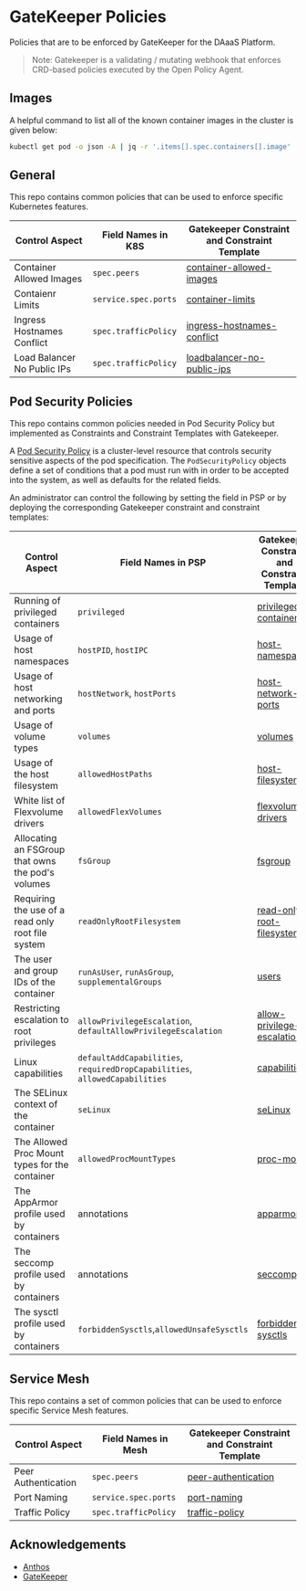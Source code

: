 # GateKeeper Policies

Policies that are to be enforced by GateKeeper for the DAaaS Platform.

> Note: Gatekeeper is a validating / mutating webhook that enforces CRD-based policies executed by the Open Policy Agent.

## Images

A helpful command to list all of the known container images in the cluster is given below:

```sh
kubectl get pod -o json -A | jq -r '.items[].spec.containers[].image' | sed -E 's/(.*):.*/\1/g' | sort -u
```

## General

This repo contains common policies that can be used to enforce specific Kubernetes features.

| Control Aspect              | Field Names in K8S   | Gatekeeper Constraint and Constraint Template                    |
|-----------------------------|----------------------|------------------------------------------------------------------|
| Container Allowed Images    | `spec.peers`         | [container-allowed-images](general/container-allowed-images)     |
| Contaienr Limits            | `service.spec.ports` | [container-limits](general/container-limits)                     |
| Ingress Hostnames Conflict  | `spec.trafficPolicy` | [ingress-hostnames-conflict](general/ingress-hostnames-conflict) |
| Load Balancer No Public IPs | `spec.trafficPolicy` | [loadbalancer-no-public-ips](general/loadbalancer-no-public-ips) |

## Pod Security Policies

This repo contains common policies needed in Pod Security Policy but implemented as Constraints and Constraint Templates with Gatekeeper.

A [Pod Security Policy](https://kubernetes.io/docs/concepts/policy/pod-security-policy/) is a cluster-level resource that controls security
sensitive aspects of the pod specification. The `PodSecurityPolicy` objects define a set of conditions that a pod must run with in order to be accepted into the system, as well as defaults for the related fields.

An administrator can control the following by setting the field in PSP or by deploying the corresponding Gatekeeper constraint and constraint templates:

| Control Aspect                                    | Field Names in PSP                                                          | Gatekeeper Constraint and Constraint Template                                |
|---------------------------------------------------|-----------------------------------------------------------------------------|------------------------------------------------------------------------------|
| Running of privileged containers                  | `privileged`                                                                | [privileged-containers](pod-security-policy/privileged-containers)           |
| Usage of host namespaces                          | `hostPID`, `hostIPC`                                                        | [host-namespaces](pod-security-policy/host-namespaces)                       |
| Usage of host networking and ports                | `hostNetwork`, `hostPorts`                                                  | [host-network-ports](pod-security-policy/host-network-ports)                 |
| Usage of volume types                             | `volumes`                                                                   | [volumes](pod-security-policy/volumes)                                       |
| Usage of the host filesystem                      | `allowedHostPaths`                                                          | [host-filesystem](pod-security-policy/host-filesystem)                       |
| White list of Flexvolume drivers                  | `allowedFlexVolumes`                                                        | [flexvolume-drivers](pod-security-policy/flexvolume-drivers)                 |
| Allocating an FSGroup that owns the pod's volumes | `fsGroup`                                                                   | [fsgroup](pod-security-policy/fsgroup)                                       |
| Requiring the use of a read only root file system | `readOnlyRootFilesystem`                                                    | [read-only-root-filesystem](pod-security-policy/read-only-root-filesystem)   |
| The user and group IDs of the container           | `runAsUser`, `runAsGroup`, `supplementalGroups`                             | [users](pod-security-policy/users)                                           |
| Restricting escalation to root privileges         | `allowPrivilegeEscalation`, `defaultAllowPrivilegeEscalation`               | [allow-privilege-escalation](pod-security-policy/allow-privilege-escalation) |
| Linux capabilities                                | `defaultAddCapabilities`, `requiredDropCapabilities`, `allowedCapabilities` | [capabilities](pod-security-policy/capabilities)                             |
| The SELinux context of the container              | `seLinux`                                                                   | [seLinux](pod-security-policy/selinux)                                       |
| The Allowed Proc Mount types for the container    | `allowedProcMountTypes`                                                     | [proc-mount](pod-security-policy/proc-mount)                                 |
| The AppArmor profile used by containers           | annotations                                                                 | [apparmor](pod-security-policy/apparmor)                                     |
| The seccomp profile used by containers            | annotations                                                                 | [seccomp](pod-security-policy/seccomp)                                       |
| The sysctl profile used by containers             | `forbiddenSysctls`,`allowedUnsafeSysctls`                                   | [forbidden-sysctls](pod-security-policy/forbidden-sysctls)                   |

## Service Mesh

This repo contains a set of common policies that can be used to enforce specific Service Mesh features.

| Control Aspect      | Field Names in Mesh  | Gatekeeper Constraint and Constraint Template           |
|---------------------|----------------------|---------------------------------------------------------|
| Peer Authentication | `spec.peers`         | [peer-authentication](service-mesh/peer-authentication) |
| Port Naming         | `service.spec.ports` | [port-naming](service-mesh/port-naming)                 |
| Traffic Policy      | `spec.trafficPolicy` | [traffic-policy](service-mesh/traffic-policy)           |

## Acknowledgements

* [Anthos](https://github.com/GoogleCloudPlatform/acm-policy-controller-library)
* [GateKeeper](https://github.com/open-policy-agent/gatekeeper/tree/master/library)
